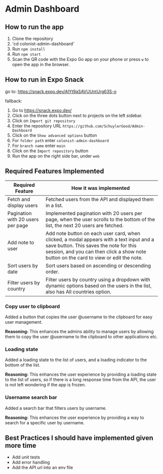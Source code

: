 # Admin Dashboard
 
## How to run the app
1. Clone the repository
2. 'cd colonist-admin-dashboard'
3. Run `npm install`
4. Run `npm start`
5. Scan the QR code with the Expo Go app on your phone or press `w` to open the app in the browser.

## How to run in Expo Snack
go to: https://snack.expo.dev/AlYt9aSAVUUntUrg63S-o

fallback:

1. Go to https://snack.expo.dev/
2. Click on the three dots button next to projects on the left sidebar.
3. Click on `Import git repository`
4. Enter the repository URL `https://github.com/SchuylerGood/Admin-Dashboard`
5. Click on the `Show advanced options` button
6. For `folder path` enter `colonist-admin-dashboard`
7. For `branch name` enter `main`
8. Click on the `Import repository` button
9. Run the app on the right side bar, under `web`


## Required Features Implemented
| Required Feature | How it was implemented |
| ---------------- | --------------------- |
| Fetch and display users | Fetched users from the API and displayed them in a list. |
| Pagination with 20 users per page | Implemented pagination with 20 users per page, when the user scrolls to the bottom of the list, the next 20 users are fetched. |
| Add note to user | Add note button on each user card, when clicked, a modal appears with a text input and a save button. This saves the note for this session, and you can then click a show note button on the card to view or edit the note. |
| Sort users by date | Sort users based on ascending or descending order. |
| Filter users by country | Filter users by country using a dropdown with dynamic options based on the users in the list, also has All countries option. |

### Copy user to clipboard
Added a button that copies the user @username to the clipboard for easy user management.

**Reasoning:** This enhances the admins ability to manage users by allowing them to copy the user @username to the clipboard to other applications etc.

### Loading state
Added a loading state to the list of users, and a loading indicator to the bottom of the list.

**Reasoning:** This enhances the user experience by providing a loading state to the list of users, so if there is a long response time from the API, the user is not left wondering if the app is frozen.

### Username search bar
Added a search bar that filters users by username.

**Reasoning:** This enhances the user experience by providing a way to search for a specific user by username.

## Best Practices I should have implemented given more time
- Add unit tests
- Add error handling
- Add the API url into an env file